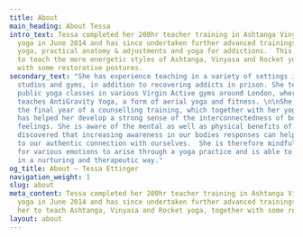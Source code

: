 ```yaml
---
title: About
main_heading: About Tessa
intro_text: Tessa completed her 200hr teacher training in Ashtanga Vinyasa and Rocket
  yoga in June 2014 and has since undertaken further advanced trainings in Yin & Yang
  yoga, practical anatomy & adjustments and yoga for addictions.  This equips her
  to teach the more energetic styles of Ashtanga, Vinyasa and Rocket yoga, together
  with some restorative postures.
secondary_text: "She has experience teaching in a variety of settings including offices,
  studios and gyms, in addition to recovering addicts in prison. She teaches several
  public yoga classes in various Virgin Active gyms around London, where she also
  teaches AntiGravity Yoga, a form of aerial yoga and fitness. \n\nShe is also in
  the final year of a counselling training, which together with her yoga practice
  has helped her develop a strong sense of the interconnectedness of body, mind and
  feelings. She is aware of the mental as well as physical benefits of yoga and has
  discovered that increasing awareness in our bodies responses can help bring us back
  to our authentic connection with ourselves.  She is therefore mindful of the potential
  for various emotions to arise through a yoga practice and is able to hold these
  in a nurturing and therapeutic way."
og_title: About — Tessa Ettinger
navigation_weight: 1
slug: about
meta_content: Tessa completed her 200hr teacher training in Ashtanga Vinyasa and Rocket
  yoga in June 2014 and has since undertaken further advanced trainings which equip
  her to teach Ashtanga, Vinyasa and Rocket yoga, together with some restorative postures.
layout: about
---
```


<!-- do not add any text to this box directly, use the fields below instead -->